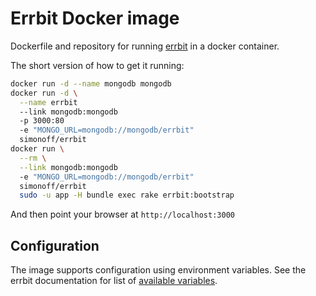 # Errbit Docker image

Dockerfile and repository for running [errbit] in a docker container.

The short version of how to get it running:
```bash
docker run -d --name mongodb mongodb
docker run -d \
  --name errbit 
  --link mongodb:mongodb 
  -p 3000:80
  -e "MONGO_URL=mongodb://mongodb/errbit"
  simonoff/errbit
docker run \
  --rm \
  --link mongodb:mongodb
  -e "MONGO_URL=mongodb://mongodb/errbit"
  simonoff/errbit
  sudo -u app -H bundle exec rake errbit:bootstrap
```

And then point your browser at ```http://localhost:3000```

## Configuration

The image supports configuration using environment variables.
See the errbit documentation for list of [available variables].

[errbit]: https://github.com/errbit/errbit
[available variables]: https://github.com/errbit/errbit/blob/master/docs/ENV-VARIABLES.md
